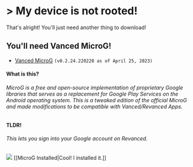# > My device is not rooted!

That's alright! You'll just need another thing to download!

## You'll need Vanced MicroG!
- [Vanced MicroG](https://www.apkmirror.com/wp-content/themes/APKMirror/download.php?id=3254741&key=d0b5925ed131d874ddbb6eaf2e42a0b6b99c3de8 "https://www.apkmirror.com/wp-content/themes/APKMirror/download.php?id=3254741&key=d0b5925ed131d874ddbb6eaf2e42a0b6b99c3de8") `(v0.2.24.220220 as of April 25, 2023)`

#### What is this?
###### MicroG is a free and open-source implementation of proprietary Google libraries that serves as a replacement for Google Play Services on the Android operating system. This is a tweaked edition of the official MicroG and made modifications to be compatible with Vanced/Revanced Apps.
#### TLDR!
###### This lets you sign into your Google account on Revanced.




![](https://cdn.discordapp.com/attachments/803186540359450664/1100707666361323520/ezgif.com-resize_1.gif) [[MicroG Installed|Cool! I installed it.]]
